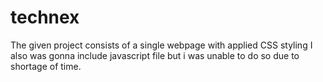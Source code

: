 # technex
The given project consists of a single webpage with applied CSS styling I also was gonna include javascript file but i was unable to do
so due to shortage of time.
